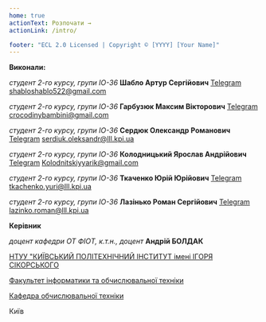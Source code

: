 ```yaml
---
home: true
actionText: Розпочати →
actionLink: /intro/

footer: "ECL 2.0 Licensed | Copyright © [YYYY] [Your Name]"
---
```



**Виконали:** 

*студент 2-го курсу, групи ІО-36*<span padding-right:5em></span> **Шабло  Артур Сергійович** [Telegram](https://t.me/User77788) shabloshablo522@gmail.com

*студент 2-го курсу, групи ІО-36*<span padding-right:5em></span> **Гарбузюк Максим Вікторович** [Telegram](https://t.me/MAV1K7) crocodinybambini@gmail.com

*студент 2-го курсу, групи ІО-36*<span padding-right:5em></span> **Сердюк Олександр Романович** [Telegram](https://t.me/Sasha_Serdiuk) serdiuk.oleksandr@lll.kpi.ua

*студент 2-го курсу, групи ІО-36*<span padding-right:5em></span> **Колодницький Ярослав Андрійович** [Telegram](https://t.me/chiefzhs) Kolodnitskiyyarik@gmail.com

*студент 2-го курсу, групи ІО-36*<span padding-right:5em></span> **Ткаченко Юрій Юрійович** [Telegram](https://t.me/basturmeck) tkachenko.yuri@lll.kpi.ua

*студент 2-го курсу, групи ІО-36*<span padding-right:5em></span> **Лазінько Роман Сергійович** [Telegram](https://t.me/in5436) lazinko.roman@lll.kpi.ua


**Керівник**

*доцент кафедри ОТ ФІОТ, к.т.н., доцент*<span padding-right:5em></span> **Андрій БОЛДАК** 

[НТУУ "КИЇВСЬКИЙ ПОЛІТЕХНІЧНИЙ ІНСТИТУТ імені ІГОРЯ СІКОРСЬКОГО](https://kpi.ua/)

[Факультет інформатики та обчислювальної техніки](https://fiot.kpi.ua/)

[Кафедра обчислювальної техніки](https://comsys.kpi.ua/)

Київ
